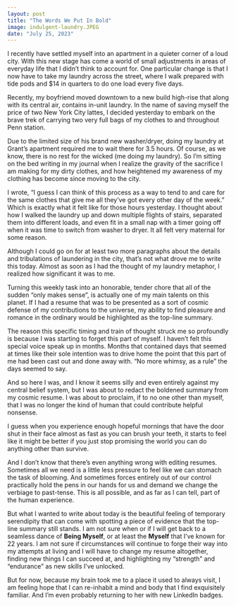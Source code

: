 ```yaml
---
layout: post
title: "The Words We Put In Bold"
image: indulgent-laundry.JPEG
date: "July 25, 2023"
---
```


I recently have settled myself into an apartment in a quieter corner of a loud city. With this new stage has come a world of small adjustments in areas of everyday life that I didn’t think to account for. One particular change is that I now have to take my laundry across the street, where I walk prepared with tide pods and $14 in quarters to do one load every five days. 

Recently, my boyfriend moved downtown to a new build high-rise that along with its central air, contains in-unit laundry. In the name of saving myself the price of two New York City lattes, I decided yesterday to embark on the brave trek of carrying two very full bags of my clothes to and throughout Penn station. 

Due to the limited size of his brand new washer/dryer, doing my laundry at Grant’s apartment required me to wait there for 3.5 hours. Of course, as we know, there is no rest for the wicked (me doing my laundry). So I’m sitting on the bed writing in my journal when I realize the gravity of the sacrifice I am making for my dirty clothes, and how heightened my awareness of my clothing has become since moving to the city. 

I wrote, “I guess I can think of this process as a way to tend to and care for the same clothes that give me all they’ve got every other day of the week.” Which is exactly what it felt like for those hours yesterday. I thought about how I walked the laundry up and down multiple flights of stairs, separated them into different loads, and even fit in a small nap with a timer going off when it was time to switch from washer to dryer. It all felt very maternal for some reason.

Although I could go on for at least two more paragraphs about the details and tribulations of laundering in the city, that’s not what drove me to write this today. Almost as soon as I had the thought of my laundry metaphor, I realized how significant it was to me. 

Turning this weekly task into an honorable, tender chore that all of the sudden “only makes sense”, is actually one of my main talents on this planet. If I had a resume that was to be presented as a sort of cosmic defense of my contributions to the universe, my ability to find pleasure and romance in the ordinary would be highlighted as the top-line summary. 

The reason this specific timing and train of thought struck me so profoundly is because I was starting to forget this part of myself. I haven’t felt this special voice speak up in months. Months that contained days that seemed at times like their sole intention was to drive home the point that this part of me had been cast out and done away with. “No more whimsy, as a rule” the days seemed to say. 

And so here I was, and I know it seems silly and even entirely against my central belief system, but I was about to redact the boldened summary from my cosmic resume. I was about to proclaim, if to no one other than myself, that I was no longer the kind of human that could contribute helpful nonsense. 

I guess when you experience enough hopeful mornings that have the door shut in their face almost as fast as you can brush your teeth, it starts to feel like it might be better if you just stop promising the world you can do anything other than survive.

And I don’t know that there’s even anything wrong with editing resumes. Sometimes all we need is a little less pressure to feel like we can stomach the task of blooming. And sometimes forces entirely out of our control practically hold the pens in our hands for us and demand we change the verbiage to past-tense. This is all possible, and as far as I can tell, part of the human experience.

But what I wanted to write about today is the beautiful feeling of temporary serendipity that can come with spotting a piece of evidence that the top-line summary still stands. I am not sure when or if I will get back to a seamless dance of **Being Myself**, or at least the **Myself** that I’ve known for 22 years. I am not sure if circumstances will continue to forge their way into my attempts at living and I will have to change my resume altogether, finding new things I can succeed at, and highlighting my “strength” and “endurance” as new skills I’ve unlocked. 

But for now, because my brain took me to a place it used to always visit, I am feeling hope that I can re-inhabit a mind and body that I find exquisitely familiar. And I’m even probably returning to her with new LinkedIn badges. 
